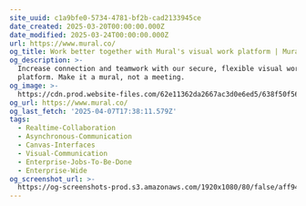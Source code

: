 ```yaml
---
site_uuid: c1a9bfe0-5734-4781-bf2b-cad2133945ce
date_created: 2025-03-20T00:00:00.000Z
date_modified: 2025-03-24T00:00:00.000Z
url: https://www.mural.co/
og_title: Work better together with Mural's visual work platform | Mural
og_description: >-
  Increase connection and teamwork with our secure, flexible visual work
  platform. Make it a mural, not a meeting.
og_image: >-
  https://cdn.prod.website-files.com/62e11362da2667ac3d0e6ed5/638f50f56076f389d91406a0_Mural_OG_image_launch.png
og_url: https://www.mural.co/
og_last_fetch: '2025-04-07T17:38:11.579Z'
tags:
  - Realtime-Collaboration
  - Asynchronous-Communication
  - Canvas-Interfaces
  - Visual-Communication
  - Enterprise-Jobs-To-Be-Done
  - Enterprise-Wide
og_screenshot_url: >-
  https://og-screenshots-prod.s3.amazonaws.com/1920x1080/80/false/aff9408431d18dc6fff2d3717c29ad8702986cc31a050c67d483569fc0195119.jpeg
---
```


